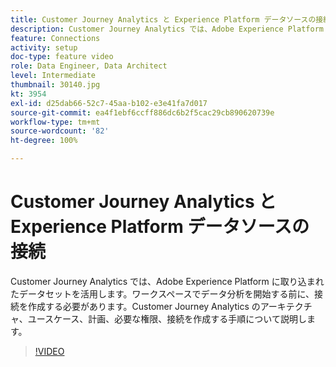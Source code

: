 ```yaml
---
title: Customer Journey Analytics と Experience Platform データソースの接続
description: Customer Journey Analytics では、Adobe Experience Platform に取り込まれたデータセットを活用します。ワークスペースでデータ分析を開始する前に、接続を作成する必要があります。
feature: Connections
activity: setup
doc-type: feature video
role: Data Engineer, Data Architect
level: Intermediate
thumbnail: 30140.jpg
kt: 3954
exl-id: d25dab66-52c7-45aa-b102-e3e41fa7d017
source-git-commit: ea4f1ebf6ccff886dc6b2f5cac29cb890620739e
workflow-type: tm+mt
source-wordcount: '82'
ht-degree: 100%

---
```


# Customer Journey Analytics と Experience Platform データソースの接続

Customer Journey Analytics では、Adobe Experience Platform に取り込まれたデータセットを活用します。ワークスペースでデータ分析を開始する前に、接続を作成する必要があります。Customer Journey Analytics のアーキテクチャ、ユースケース、計画、必要な権限、接続を作成する手順について説明します。

>[!VIDEO](https://video.tv.adobe.com/v/35087/?quality=12&learn=on&captions=jpn)
